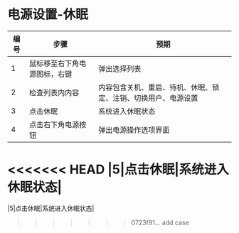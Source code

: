 # 电源设置-休眠

| 编号 | 步骤                                          | 预期                 |
| ---- | --------------------------------------------- | ------------------- |
| 1    | 鼠标移至右下角电源图标，右键                 | 弹出选择列表|
| 2    | 检查列表内内容| 内容包含关机、重启、待机、休眠、锁定、注销、切换用户、电源设置| 
| 3    | 点击休眠|系统进入休眠状态
|4|点击右下角电源按钮|弹出电源操作选项界面|
<<<<<<< HEAD
|5|点击休眠|系统进入休眠状态|
=======
|5|点击休眠|系统进入休眠状态|
>>>>>>> 0723f91... add case
